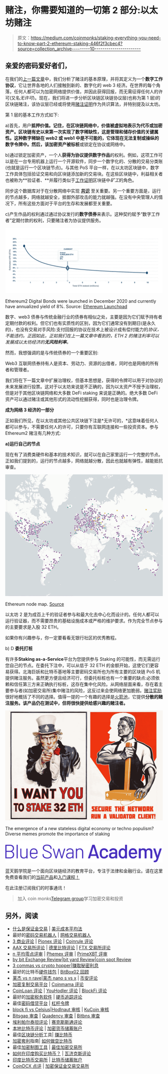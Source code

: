# 赌注，你需要知道的一切第 2 部分:以太坊赌注

> 原文：<https://medium.com/coinmonks/staking-everything-you-need-to-know-part-2-ethereum-staking-446f2f3cbec4?source=collection_archive---------10----------------------->

## 亲爱的密码爱好者们，

在我们的[上一篇文章](/coinmonks/staking-e4011874990c)中，我们分析了赌注的基本原理，并将其定义为一个**数字工作协议**，它让世界各地的人们接触到新的、数字化的 web 3 经济。在世界的每个角落，任何人都可以为加密网络提供价值，并因此获得回报，而无需征得任何人的许可(又名*无许可*)。现在，我们将进一步分析区块链区块链协议层(也称为第 1 层)的区块链赌注，该协议层已经或将使用[赌注证明](https://coinmarketcap.com/alexandria/glossary/proof-of-stake-pos)作为共识算法，并特别提及以太坊。

第 1 层的基本工作方式如下:

a)首先，用户**抵押价值。**记住，在区块链网络中，价值被虚拟地表示为代币或**加密资产。**区块链有史以来第一次实现了数字稀缺性，这是管理和储存价值的关键属性。这种数字稀缺在 web2 或 web1 中是不可能的，它体现在无法复制或操纵的数字令牌中。然后，该加密资产被**标桩**或锁定在协议或网络中。

b)通过锁定加密资产，一个人**获得为协议提供数字作品**的权利。例如，这项工作可以是在一台专用机器上运行一个开源软件，同步一个数字化的、分散的交易分类账(也就是运行一个区块链节点)。与其他 PoS 平台一样，在以太坊区块链中，数字工作具体包括验证交易和向区块链添加新的交易块。在这些区块链中，利益相关者也被称为**验证者、**并履行类似于[工作证明](https://coinmarketcap.com/alexandria/glossary/proof-of-work-pow)区块链中*矿工*的角色。

同步这个数据库对于在分散网络中实现 [**共识**](https://coinmarketcap.com/alexandria/glossary/consensus) 至关重要。另一个重要方面是，运行的节点越多，网络就越安全，抵御外部攻击的能力就越强。在没有中央管理人的情况下，所有这些方面对于平台的生存和发展都至关重要。

c)产生作品的权利通过通过协议发行的**数字债券**来表示。这种契约赋予“数字工作者”定期付款的权利，只要赌注者为协议提供服务。

![](img/84eabf3d0e136f3cf17984d05717a01b.png)

Ethereum2 Digital Bonds were launched in December 2020 and currently have annualized yield of 8%. Source: [Ethereum Launchpad](https://launchpad.ethereum.org/en/)

数字、web3 债券与传统金融行业的债券有相似之处，主要是因为它们赋予持有者定期付款的权利。但它们也有实质性的区别，因为它们通常没有到期日(是永久的)，也没有交易对手风险:支付回报的协议在技术上被设计成有偿付能力的*协议，不能违约。正因如此，正如我们在上一篇文章中看到的，ETH 2 的赌注利率可以发展成以太坊经济的**无风险利率**。*

然而，我想强调的是与传统债券的一个重要区别:

Web3 互联网债券持有人是资本、劳动力、资源的出借者，同时也是网络的所有者和管理者。

我们将在下一篇文章中扩展治理权，但基本思想是，获得的令牌可以用于对协议的未来发展进行投票。这对于以太坊来说是不正确的，因为以太资产不授予治理权，但是对于其他区块链网络和大多数 DeFi staking 来说是正确的。绝大多数 DeFi 资产可以通过赌注或其他形式的流动性挖掘获得，同时也是治理令牌。

**成为网络 3 经济的一部分**

正如我们所见，在以太坊或其他公共区块链下注是*无许可的，*这意味着任何人都可以参与，不需要任何人的许可，只要你有互联网连接和一些投资资本。参与 Ethereum2 赌注有几种方式:

**a)运行自己的节点**

现在有了消费类硬件和基本的技术知识，就可以在自己家里运行一个完整的节点。正如我们提到的，运行的节点越多，网络就越分散，因此也就越有弹性，越能抵抗审查。

![](img/feeaa69c01ff59d65671c0fa498d6e31.png)

Ethereum node map. [Source](https://matallo.carto.com/builder/e70677d5-1111-40a8-9e19-f27da227a55c/embed?state=%7B%22map%22%3A%7B%22ne%22%3A%5B-71.63599288330607%2C-144.84375000000003%5D%2C%22sw%22%3A%5B81.97243132048267%2C163.12500000000003%5D%2C%22center%22%3A%5B23.32208001137844%2C9.140625000000002%5D%2C%22zoom%22%3A2%7D%2C%22widgets%22%3A%7B%22382ba308-9b92-4a88-bc6d-2ca8bda2137a%22%3A%7B%22autoStyle%22%3Atrue%7D%7D%7D)

以太坊 2 是为成百上千的验证者参与和最大化去中心化而设计的。任何人都可以运行验证器，而不需要昂贵的基础设施成本或严格的维护要求。作为完全节点参与的主要要求是入股 32 ETH。

如果你有兴趣参与，你一定要看看无银行社区的优秀教程。

b) D **委托打桩**

有许多**Staking as-a-Service**平台为您提供参与 Staking 的可能性，而无需运行您自己的节点。在委托下注中，可以从低于 32 ETH 的金额开始，这使它们更容易获得。北海巨妖和比特币基地等主要密码交易所也为所有主要的区块链 PoS 机提供赌注服务。虽然更方便且经济可行，但委托标桩也有一个重要的缺点:必须依赖和信任第三方来正确执行标桩，这存在集中化风险。从网络层面来看，存在着主要参与者(如加密交易所)集中赌注的风险，这反过来会使网络更加脆弱。[赌注奖励](https://www.stakingrewards.com/)很好地概括了不同的选择。值得一提的一个有趣的选择是[火箭池](https://beta.rocketpool.net/)，它提供**分散的赌注服务。该产品仍在测试中，但将很快提供给感兴趣的赌注者。**

![](img/d66926c1d715cb80879b501cb2e9880a.png)

The emergence of a new stateless digital economy or techno populism? Diverse memes promote the importance of staking

![](img/cff4e1cf0bb3de008089ed4d26a26498.png)

蓝天鹅学院是一个面向区块链经济的教育平台，专注于法律和金融行业。请在这里免费查看我们的[当前产品](https://academy.blue-swan.io/)和[入门课程！](https://academy.blue-swan.io/offers/EdvPmH95/checkout?utm_source=Medium&utm_medium=Article&utm_campaign=Free_Access)

在此注册订阅我们的时事通讯！

> 加入 coin monks[Telegram group](https://t.me/joinchat/PmKOYQ9NNKZlZGNl)学习加密交易和投资

## 另外，阅读

*   [什么是保证金交易](https://blog.coincodecap.com/margin-trading) | [美元成本平均法](https://blog.coincodecap.com/dca)
*   最好的[密码交易机器人](/coinmonks/crypto-trading-bot-c2ffce8acb2a) | [网格交易机器人](https://blog.coincodecap.com/grid-trading)
*   [3 商业评论](/coinmonks/3commas-review-an-excellent-crypto-trading-bot-2020-1313a58bec92) | [Pionex 评论](/coinmonks/pionex-review-exchange-with-crypto-trading-bot-1e459d0191ea) | [Coinrule 评论](/coinmonks/coinrule-review-2021-a-beginner-friendly-crypto-trading-bot-daf0504848ba)
*   [AAX 交易所评论](/coinmonks/aax-exchange-review-2021-67c5ea09330c) | [德里比特评论](/coinmonks/deribit-review-options-fees-apis-and-testnet-2ca16c4bbdb2) | [FTX 交易所评论](/coinmonks/ftx-crypto-exchange-review-53664ac1198f)
*   [n 平均零点评审](/coinmonks/ngrave-zero-review-c465cf8307fc) | [Phemex 评审](/coinmonks/phemex-review-4cfba0b49e28) | [PrimeXBT 评审](/coinmonks/primexbt-review-88e0815be858)
*   [by bit Exchange Review](/coinmonks/bybit-exchange-review-dbd570019b71)|[bit yard Review](/coinmonks/bityard-review-7d104239be35)|[coin spot Review](https://blog.coincodecap.com/coinspot-review)
*   [3 commas vs crypto hopper](/coinmonks/3commas-vs-pionex-vs-cryptohopper-best-crypto-bot-6a98d2baa203)|[赚取秘密利息](/coinmonks/earn-crypto-interest-b10b810fdda3)
*   最好的比特币[硬件钱包](/coinmonks/the-best-cryptocurrency-hardware-wallets-of-2020-e28b1c124069?source=friends_link&sk=324dd9ff8556ab578d71e7ad7658ad7c) | [BitBox02 回顾](/coinmonks/bitbox02-review-your-swiss-bitcoin-hardware-wallet-c36c88fff29)
*   [莱杰 vs n rave](/coinmonks/ledger-vs-ngrave-zero-7e40f0c1d694)|[莱杰 nano s vs x](/coinmonks/ledger-nano-s-vs-x-battery-hardware-price-storage-59a6663fe3b0) | [币安评论](/coinmonks/binance-review-ee10d3bf3b6e)
*   [加密复制交易平台](/coinmonks/top-10-crypto-copy-trading-platforms-for-beginners-d0c37c7d698c) | [Coinmama 评论](/coinmonks/coinmama-review-ace5641bde6e)
*   [CoinLoan 评论](/coinmonks/coinloan-review-18128b9badc4) | [YouHodler 评论](/coinmonks/youhodler-4-easy-ways-to-make-money-98969b9689f2) | [BlockFi 评论](/coinmonks/blockfi-review-53096053c097)
*   最好的[加密税务软件](/coinmonks/best-crypto-tax-tool-for-my-money-72d4b430816b) | [硬币追踪评论](/coinmonks/cointracking-review-a-reliable-cryptocurrency-tax-software-5114e3eb5737)
*   最佳[密码借贷平台](/coinmonks/top-5-crypto-lending-platforms-in-2020-that-you-need-to-know-a1b675cec3fa) | [杠杆令牌](/coinmonks/leveraged-token-3f5257808b22)
*   [block fi vs Celsius](/coinmonks/blockfi-vs-celsius-vs-hodlnaut-8a1cc8c26630)|[Hodlnaut 审核](/coinmonks/hodlnaut-review-best-way-to-hodl-is-to-earn-interest-on-your-bitcoin-6658a8c19edf) | [KuCoin 审核](https://blog.coincodecap.com/kucoin-review)
*   [Bitsgap 审查](/coinmonks/bitsgap-review-a-crypto-trading-bot-that-makes-easy-money-a5d88a336df2) | [Quadency 审查](/coinmonks/quadency-review-a-crypto-trading-automation-platform-3068eaa374e1) | [Bitbns 审查](/coinmonks/bitbns-review-38256a07e161)
*   [埃利帕尔泰坦评论](/coinmonks/ellipal-titan-review-85e9071dd029) | [赛克斯斯通评论](/coinmonks/secux-stone-hardware-wallet-review-15-discount-coupon-2020-7577032faa6e)
*   [本地比特币评论](/coinmonks/localbitcoins-review-6cc001c6ed56) | [加密货币储蓄账户](https://blog.coincodecap.com/cryptocurrency-savings-accounts)
*   最佳[区块链分析](https://bitquery.io/blog/best-blockchain-analysis-tools-and-software)工具| [赚比特币](/coinmonks/earn-bitcoin-6e8bd3c592d9)
*   [加密套利](/coinmonks/crypto-arbitrage-guide-how-to-make-money-as-a-beginner-62bfe5c868f6)指南| [如何做空比特币](/coinmonks/how-to-short-bitcoin-568a2d0b4ae5)
*   最佳[加密制图工具](/coinmonks/what-are-the-best-charting-platforms-for-cryptocurrency-trading-85aade584d80) | [最佳加密交易所](/coinmonks/crypto-exchange-dd2f9d6f3769)
*   [如何在印度购买比特币？](/coinmonks/buy-bitcoin-in-india-feb50ddfef94) | [瓦济克斯评论](/coinmonks/wazirx-review-5c811b074f5b)
*   [印度比特币交易所](/coinmonks/bitcoin-exchange-in-india-7f1fe79715c9) | [比特币储蓄账户](/coinmonks/bitcoin-savings-account-e65b13f92451)
*   [CoinDCX 点评](/coinmonks/coindcx-review-8444db3621a2) | [加密保证金交易交易所](https://blog.coincodecap.com/crypto-margin-trading-exchanges)
